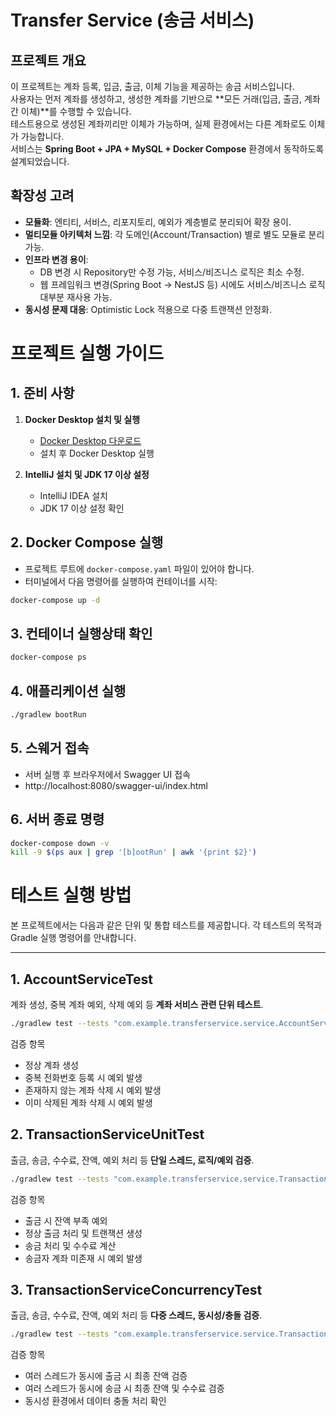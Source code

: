 # Transfer Service (송금 서비스)

## 프로젝트 개요
이 프로젝트는 계좌 등록, 입금, 출금, 이체 기능을 제공하는 송금 서비스입니다.  
사용자는 먼저 계좌를 생성하고, 생성한 계좌를 기반으로 **모든 거래(입금, 출금, 계좌 간 이체)**를 수행할 수 있습니다.  
테스트용으로 생성된 계좌끼리만 이체가 가능하며, 실제 환경에서는 다른 계좌로도 이체가 가능합니다.  
서비스는 **Spring Boot + JPA + MySQL + Docker Compose** 환경에서 동작하도록 설계되었습니다.

## 확장성 고려
- **모듈화**: 엔티티, 서비스, 리포지토리, 예외가 계층별로 분리되어 확장 용이.
- **멀티모듈 아키텍처 느낌**: 각 도메인(Account/Transaction) 별로 별도 모듈로 분리 가능.
- **인프라 변경 용이**:
   - DB 변경 시 Repository만 수정 가능, 서비스/비즈니스 로직은 최소 수정.
   - 웹 프레임워크 변경(Spring Boot → NestJS 등) 시에도 서비스/비즈니스 로직 대부분 재사용 가능.
- **동시성 문제 대응**: Optimistic Lock 적용으로 다중 트랜잭션 안정화.

# 프로젝트 실행 가이드

## 1. 준비 사항
1. **Docker Desktop 설치 및 실행**
    - [Docker Desktop 다운로드](https://www.docker.com/products/docker-desktop)
    - 설치 후 Docker Desktop 실행

2. **IntelliJ 설치 및 JDK 17 이상 설정**
    - IntelliJ IDEA 설치
    - JDK 17 이상 설정 확인

## 2. Docker Compose 실행
- 프로젝트 루트에 `docker-compose.yaml` 파일이 있어야 합니다.
- 터미널에서 다음 명령어를 실행하여 컨테이너를 시작:

```bash
docker-compose up -d
```

## 3. 컨테이너 실행상태 확인

```bash
docker-compose ps
```

## 4. 애플리케이션 실행

```bash
./gradlew bootRun
```

## 5. 스웨거 접속
- 서버 실행 후 브라우저에서 Swagger UI 접속
- http://localhost:8080/swagger-ui/index.html

## 6. 서버 종료 명령

```bash
docker-compose down -v
kill -9 $(ps aux | grep '[b]ootRun' | awk '{print $2}')
```

# 테스트 실행 방법

본 프로젝트에서는 다음과 같은 단위 및 통합 테스트를 제공합니다. 각 테스트의 목적과 Gradle 실행 명령어를 안내합니다.

---

## 1. AccountServiceTest
계좌 생성, 중복 계좌 예외, 삭제 예외 등 **계좌 서비스 관련 단위 테스트**.

```bash
./gradlew test --tests "com.example.transferservice.service.AccountServiceTest" --rerun-tasks
```

검증 항목
- 정상 계좌 생성
- 중복 전화번호 등록 시 예외 발생
- 존재하지 않는 계좌 삭제 시 예외 발생
- 이미 삭제된 계좌 삭제 시 예외 발생


## 2. TransactionServiceUnitTest
출금, 송금, 수수료, 잔액, 예외 처리 등 **단일 스레드, 로직/예외 검증**.

```bash
./gradlew test --tests "com.example.transferservice.service.TransactionServiceUnitTest" --rerun-tasks
```

검증 항목
- 출금 시 잔액 부족 예외
- 정상 출금 처리 및 트랜잭션 생성
- 송금 처리 및 수수료 계산
- 송금자 계좌 미존재 시 예외 발생

## 3. TransactionServiceConcurrencyTest
출금, 송금, 수수료, 잔액, 예외 처리 등 **다중 스레드, 동시성/충돌 검증**.

```bash
./gradlew test --tests "com.example.transferservice.service.TransactionServiceConcurrencyTest" --rerun-tasks
```

검증 항목
- 여러 스레드가 동시에 출금 시 최종 잔액 검증
- 여러 스레드가 동시에 송금 시 최종 잔액 및 수수료 검증
- 동시성 환경에서 데이터 충돌 처리 확인
